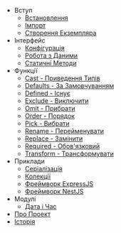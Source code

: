 -   Вступ
    -   [Встановлення](/ua/installation.md)
    -   [Імпорт](/ua/importing.md)
    -   [Створення Екземпляра](/ua/creating_instance.md)
-   Інтерфейс
    -   [Конфігурація](/ua/configuration.md)
    -   [Робота з Даними](/ua/data_manipulation.md)
    -   [Статичні Методи](/ua/static_methods.md)
-   Функції
    -   [Cast - Приведення Типів](/ua/cast.md)
    -   [Defaults - За Замовчуванням](/ua/defaults.md)
    -   [Defined - Існує](/ua/defined.md)
    -   [Exclude - Виключити](/ua/exclude.md)
    -   [Omit - Прибрати](/ua/omit.md)
    -   [Order - Порядок](/ua/order.md)
    -   [Pick - Вибрати](/ua/pick.md)
    -   [Rename - Перейменувати](/ua/rename.md)
    -   [Replace - Замінити](/ua/replace.md)
    -   [Required - Обов'язковий](/ua/required.md)
    -   [Transform - Трансформувати](/ua/transform.md)
-   Приклади
    -   [Серіалізація](/ua/serialization.md)
    -   [Колекції](/ua/collections.md)
    -   [Фреймворк ExpressJS](/ua/express_js.md)
    -   [Фреймворк NestJS](/ua/nest_js.md)
-   Модулі
    -   [Дата і Час](/ua/transform_date.md)
-   [Про Проект](/ua/about.md)
-   [Історія](/ua/changelog.md)
